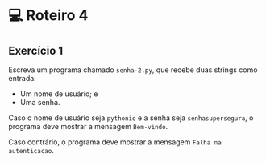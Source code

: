 # 💻 Roteiro 4

## Exercício 1

Escreva um programa chamado `senha-2.py`, que recebe duas strings como entrada:

- Um nome de usuário; e
- Uma senha.

Caso o nome de usuário seja `pythonio` e a senha seja `senhasupersegura`, o programa deve mostrar a mensagem `Bem-vindo`.

Caso contrário, o programa deve mostrar a mensagem `Falha na autenticacao`.

